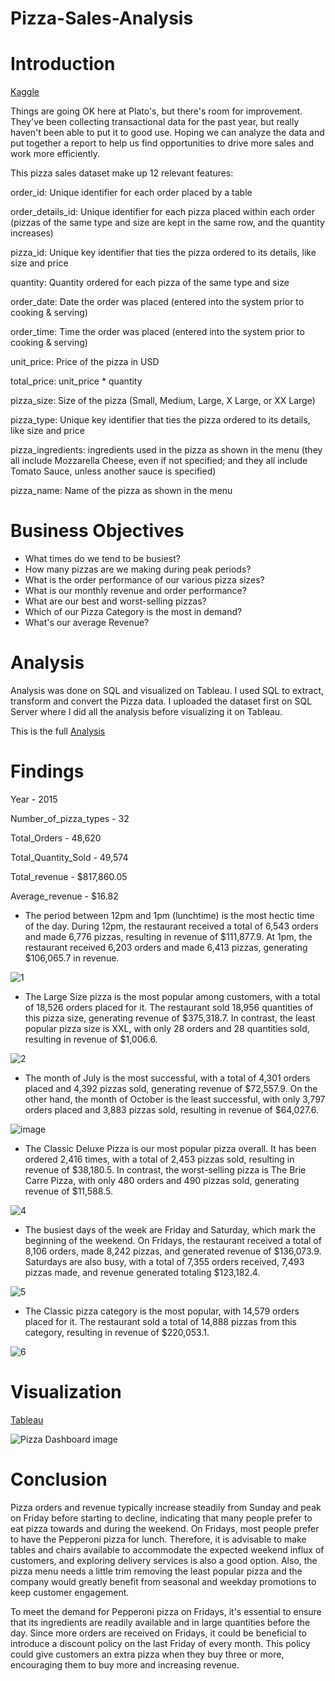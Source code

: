 # Pizza-Sales-Analysis

# Introduction

[Kaggle](https://www.kaggle.com/datasets/shilongzhuang/pizza-sales)

Things are going OK here at Plato's, but there's room for improvement. They've been collecting transactional data for the past year, but really haven't been able to put it to good use. Hoping we can analyze the data and put together a report to help us find opportunities to drive more sales and work more efficiently.


This pizza sales dataset make up 12 relevant features:

  order_id: Unique identifier for each order placed by a table

  order_details_id: Unique identifier for each pizza placed within each order (pizzas of the same type and size are kept in the same row, and the quantity increases)

  pizza_id: Unique key identifier that ties the pizza ordered to its details, like size and price

  quantity: Quantity ordered for each pizza of the same type and size

  order_date: Date the order was placed (entered into the system prior to cooking & serving)

  order_time: Time the order was placed (entered into the system prior to cooking & serving)

  unit_price: Price of the pizza in USD

  total_price: unit_price * quantity

  pizza_size: Size of the pizza (Small, Medium, Large, X Large, or XX Large)

  pizza_type: Unique key identifier that ties the pizza ordered to its details, like size and price

  pizza_ingredients: ingredients used in the pizza as shown in the menu (they all include Mozzarella Cheese, even if not specified; and they all include Tomato Sauce,   unless another sauce is specified)

  pizza_name: Name of the pizza as shown in the menu

# Business Objectives

- What times do we tend to be busiest?
- How many pizzas are we making during peak periods?
- What is the order performance of our various pizza sizes?
- What is our monthly revenue and order performance?
- What are our best and worst-selling pizzas?
- Which of our Pizza Category is the most in demand?
- What's our average Revenue?

# Analysis

Analysis was done on SQL and visualized on Tableau. I used SQL to extract, transform and convert the Pizza data. I uploaded the dataset first on SQL Server where I did all the analysis before visualizing it on Tableau.

This is the full [Analysis](https://github.com/mohammadeimon/SQLProjects/blob/main/PizzaRestaurant.sql)

# Findings

Year - 2015

Number_of_pizza_types - 32	

Total_Orders - 48,620	

Total_Quantity_Sold	- 49,574

Total_revenue - $817,860.05	

Average_revenue - $16.82


- The period between 12pm and 1pm (lunchtime) is the most hectic time of the day. During 12pm, the restaurant received a total of 6,543 orders and made 6,776 pizzas, resulting in revenue of $111,877.9. At 1pm, the restaurant received 6,203 orders and made 6,413 pizzas, generating $106,065.7 in revenue.

![1](https://user-images.githubusercontent.com/123791304/235460344-ae56d76f-4852-4c0c-84df-5823d9172a40.PNG)


- The Large Size pizza is the most popular among customers, with a total of 18,526 orders placed for it. The restaurant sold 18,956 quantities of this pizza size, generating revenue of $375,318.7. In contrast, the least popular pizza size is XXL, with only 28 orders and 28 quantities sold, resulting in revenue of $1,006.6.

![2](https://user-images.githubusercontent.com/123791304/235463614-00cecfb6-900f-472d-90dd-4f5027a68bf8.jpg)

- The month of July is the most successful, with a total of 4,301 orders placed and 4,392 pizzas sold, generating revenue of $72,557.9. On the other hand, the month of October is the least successful, with only 3,797 orders placed and 3,883 pizzas sold, resulting in revenue of $64,027.6.

![image](https://user-images.githubusercontent.com/123791304/235464579-86ee0cf0-c406-496c-b106-41fa2929449c.png)

- The Classic Deluxe Pizza is our most popular pizza overall. It has been ordered 2,416 times, with a total of 2,453 pizzas sold, resulting in revenue of $38,180.5. In contrast, the worst-selling pizza is The Brie Carre Pizza, with only 480 orders and 490 pizzas sold, generating revenue of $11,588.5.

![4](https://user-images.githubusercontent.com/123791304/235464983-bfbb7f15-3d48-4988-8979-f53e20760be6.jpg)

- The busiest days of the week are Friday and Saturday, which mark the beginning of the weekend. On Fridays, the restaurant received a total of 8,106 orders, made 8,242 pizzas, and generated revenue of $136,073.9. Saturdays are also busy, with a total of 7,355 orders received, 7,493 pizzas made, and revenue generated totaling $123,182.4.

![5](https://user-images.githubusercontent.com/123791304/235464991-ad47a393-ee5c-4004-95d0-afb258c102b2.jpg)

- The Classic pizza category is the most popular, with 14,579 orders placed for it. The restaurant sold a total of 14,888 pizzas from this category, resulting in revenue of $220,053.1.

![6](https://user-images.githubusercontent.com/123791304/235465508-ec0c5d88-c4e5-4c50-a274-5e1b380af24b.jpg)


# Visualization

[Tableau](https://public.tableau.com/app/profile/mohammad.eimon/viz/PizzaSaleDashboard/Dashboard1?publish=yes)

![Pizza Dashboard image](https://user-images.githubusercontent.com/123791304/235674923-996ed9ff-8cd1-4463-b848-11a72f9f7133.png)



# Conclusion
Pizza orders and revenue typically increase steadily from Sunday and peak on Friday before starting to decline, indicating that many people prefer to eat pizza towards and during the weekend. On Fridays, most people prefer to have the Pepperoni pizza for lunch. Therefore, it is advisable to make tables and chairs available to accommodate the expected weekend influx of customers, and exploring delivery services is also a good option. Also, the pizza menu needs a little trim removing the least popular pizza and the company would greatly benefit from seasonal and weekday promotions to keep customer engagement.  

To meet the demand for Pepperoni pizza on Fridays, it's essential to ensure that its ingredients are readily available and in large quantities before the day. Since more orders are received on Fridays, it could be beneficial to introduce a discount policy on the last Friday of every month. This policy could give customers an extra pizza when they buy three or more, encouraging them to buy more and increasing revenue.
